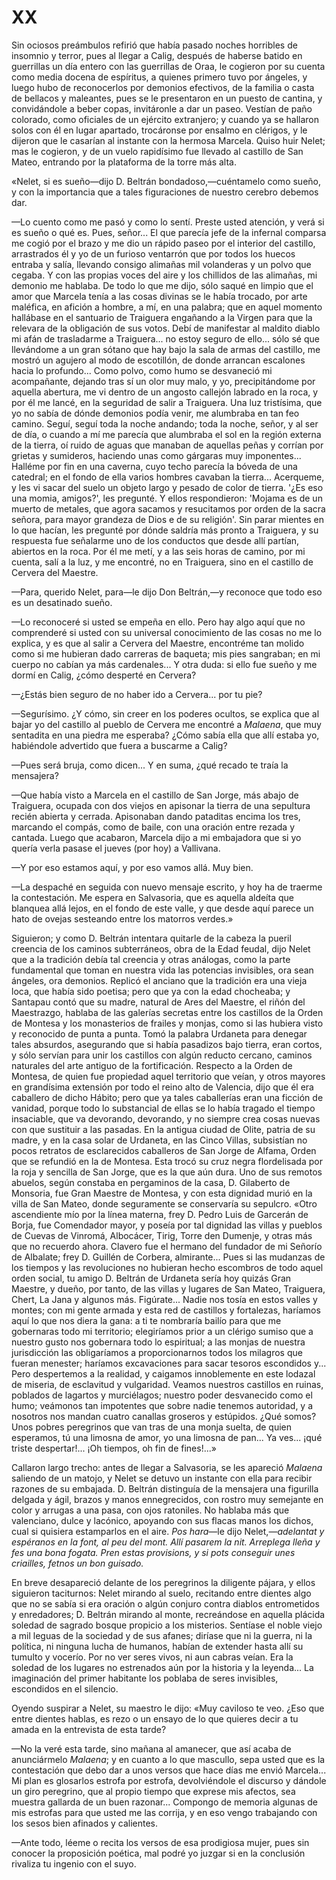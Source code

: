 # XX

Sin ociosos preámbulos refirió que había pasado noches horribles de insomnio
y terror, pues al llegar a Calig, después de haberse batido en guerrillas un
día entero con  las guerrillas de Oraa, le cogieron por su cuenta como media
docena de espíritus, a quienes primero tuvo por ángeles, y luego hubo de
reconocerlos por demonios efectivos, de la familia o casta de bellacos
y maleantes, pues se le presentaron en un puesto de cantina, y convidándole
a beber copas, invitáronle a dar un paseo. Vestían de paño colorado, como
oficiales de un ejército extranjero; y cuando ya se hallaron solos con él en
lugar apartado, trocáronse por ensalmo en clérigos, y le dijeron que le
casarían al instante con la hermosa Marcela. Quiso huir Nelet; mas le cogieron,
y de un vuelo rapidísimo fue llevado al castillo de San Mateo, entrando por la
plataforma de la torre más alta.

«Nelet, si es sueño—dijo D. Beltrán bondadoso,—cuéntamelo como sueño, y con la
importancia que a tales figuraciones de nuestro cerebro debemos dar.

—Lo cuento como me pasó y como lo sentí. Preste usted atención, y verá si es
sueño o qué es. Pues, señor... El que parecía jefe de la infernal comparsa me
cogió por el brazo y me dio un rápido paseo por el interior del castillo,
arrastrados él y yo de un furioso ventarrón que por todos los huecos entraba
y salía, llevando consigo alimañas mil volanderas y un polvo que cegaba. Y con
las propias voces del aire y los chillidos de las alimañas, mi demonio me
hablaba. De todo lo que me dijo, sólo saqué en limpio que el amor que Marcela
tenía a las cosas divinas  se le había trocado, por arte maléfica, en afición
a hombre, a mí, en una palabra; que en aquel momento hallábase en el santuario
de Traiguera engañando a la Virgen para que la relevara de la obligación de sus
votos. Debí de manifestar al maldito diablo mi afán de trasladarme
a Traiguera... no estoy seguro de ello... sólo sé que llevándome a un gran
sótano que hay bajo la sala de armas del castillo, me mostró un agujero al modo
de escotillón, de donde arrancan escalones hacia lo profundo... Como polvo,
como humo se desvaneció mi acompañante, dejando tras sí un olor muy malo, y yo,
precipitándome por aquella abertura, me vi dentro de un angosto callejón
labrado en la roca, y por él me lancé, en la seguridad de salir a Traiguera.
Una luz tristísima, que yo no sabía de dónde demonios podía venir, me alumbraba
en tan feo camino. Seguí, seguí toda la noche andando; toda la noche, señor,
y al ser de día, o cuando a mí me parecía que alumbraba el sol en la región
externa de la tierra, oí ruido de aguas que manaban de aquellas peñas y corrían
por grietas y sumideros, haciendo unas como gárgaras muy imponentes... Halléme
por fin en una caverna, cuyo techo parecía la bóveda de una catedral; en el
fondo de ella varios hombres cavaban la tierra... Acerqueme, y les vi sacar del
suelo un objeto largo y pesado de color de tierra. '¿Es eso una momia,
amigos?', les pregunté. Y ellos respondieron: 'Mojama es de un muerto de
metales, que agora sacamos y resucitamos  por orden de la sacra señora, para
mayor grandeza de Dios e de su religión'. Sin parar mientes en lo que hacían,
les pregunté por dónde saldría más pronto a Traiguera, y su respuesta fue
señalarme uno de los conductos que desde allí partían, abiertos en la roca. Por
él me metí, y a las seis horas de camino, por mi cuenta, salí a la luz, y me
encontré, no en Traiguera, sino en el castillo de Cervera del Maestre.

—Para, querido Nelet, para—le dijo Don Beltrán,—y reconoce que todo eso es un
desatinado sueño.

—Lo reconoceré si usted se empeña en ello. Pero hay algo aquí que no
comprenderé si usted con su universal conocimiento de las cosas no me lo
explica, y es que al salir a Cervera del Maestre, encontréme tan molido como si
me hubieran dado carreras de baqueta; mis pies sangraban; en mi cuerpo no
cabían ya más cardenales... Y otra duda: si ello fue sueño y me dormí en Calig,
¿cómo desperté en Cervera?

—¿Estás bien seguro de no haber ido a Cervera... por tu pie?

—Segurísimo. ¿Y cómo, sin creer en los poderes ocultos, se explica que al bajar
yo del castillo al pueblo de Cervera me encontré a *Malaena*, que muy
sentadita en una piedra me esperaba? ¿Cómo sabía ella que allí estaba yo,
habiéndole advertido que fuera a buscarme a Calig?

—Pues será bruja, como dicen... Y en suma, ¿qué recado te traía la mensajera?

—Que había visto a Marcela en el castillo de San Jorge, más abajo de Traiguera,
ocupada con dos viejos en apisonar la tierra de una sepultura recién abierta
y cerrada. Apisonaban dando pataditas encima los tres, marcando el compás, como
de baile, con una oración entre rezada y cantada. Luego que acabaron, Marcela
dijo a mi embajadora que si yo quería verla pasase el jueves (por hoy)
a Vallivana.

—Y por eso estamos aquí, y por eso vamos allá. Muy bien.

—La despaché en seguida con nuevo mensaje escrito, y hoy ha de traerme la
contestación. Me espera en Salvasoria, que es aquella aldeíta que blanquea allá
lejos, en el fondo de este valle, y que desde aquí parece un hato de ovejas
sesteando entre los matorros verdes.»

Siguieron; y como D. Beltrán intentara quitarle de la cabeza la pueril creencia
de los caminos subterráneos, obra de la Edad feudal, dijo Nelet que a la
tradición debía tal creencia y otras análogas, como la parte fundamental que
toman en nuestra vida las potencias invisibles, ora sean ángeles, ora demonios.
Replicó el anciano que la tradición era una vieja loca, que había sido poetisa;
pero que ya con la edad chocheaba; y Santapau contó que su madre, natural de
Ares del Maestre, el riñón del Maestrazgo, hablaba de las galerías secretas
entre los castillos de la Orden de Montesa y los monasterios de frailes
y monjas, como si las hubiera  visto y reconocido de punta a punta. Tomó la
palabra Urdaneta para denegar tales absurdos, asegurando que si había pasadizos
bajo tierra, eran cortos, y sólo servían para unir los castillos con algún
reducto cercano, caminos naturales del arte antiguo de la fortificación.
Respecto a la Orden de Montesa, de quien fue propiedad aquel territorio que
veían, y otros mayores en grandísima extensión por todo el reino alto de
Valencia, dijo que él era caballero de dicho Hábito; pero que ya tales
caballerías eran una ficción de vanidad, porque todo lo substancial de ellas se
lo había tragado el tiempo insaciable, que va devorando, devorando, y no
siempre crea cosas nuevas con que sustituir a las pasadas. En la antigua ciudad
de Olite, patria de su madre, y en la casa solar de Urdaneta, en las Cinco
Villas, subsistían no pocos retratos de esclarecidos caballeros de San Jorge de
Alfama, Orden que se refundió en la de Montesa. Esta trocó su cruz negra
flordelisada por la roja y sencilla de San Jorge, que es la que aún dura. Uno
de sus remotos abuelos, según constaba en pergaminos de la casa, D. Gilaberto
de Monsoria, fue Gran Maestre de Montesa, y con esta dignidad murió en la villa
de San Mateo, donde seguramente se conservaría su sepulcro. «Otro ascendiente
mío por la línea materna, frey D. Pedro Luis de Garcerán de Borja, fue
Comendador mayor, y poseía por tal dignidad las villas y pueblos de Cuevas de
Vinromá, Albocácer, Tirig, Torre den Dumenje, y otras  más que no recuerdo
ahora. Clavero fue el hermano del fundador de mi Señorío de Albalate; frey D.
Guillén de Corbera, almirante... Pues si las mudanzas de los tiempos y las
revoluciones no hubieran hecho escombros de todo aquel orden social, tu amigo
D. Beltrán de Urdaneta sería hoy quizás Gran Maestre, y dueño, por tanto, de
las villas y lugares de San Mateo, Traiguera, Chert, La Jana y algunos más.
Figúrate... Nadie nos tosía en estos valles y montes; con mi gente armada
y esta red de castillos y fortalezas, haríamos aquí lo que nos diera la gana:
a ti te nombraría bailío para que me gobernaras todo mi territorio; elegiríamos
prior a un clérigo sumiso que a nuestro gusto nos gobernara todo lo espiritual;
a las monjas de nuestra jurisdicción las obligaríamos a proporcionarnos todos
los milagros que fueran menester; haríamos excavaciones para sacar tesoros
escondidos y... Pero despertemos a la realidad, y caigamos innoblemente en este
lodazal de miseria, de esclavitud y vulgaridad. Veamos nuestros castillos en
ruinas, poblados de lagartos y murciélagos; nuestro poder desvanecido como el
humo; veámonos tan impotentes que sobre nadie tenemos autoridad, y a nosotros
nos mandan cuatro canallas groseros y estúpidos. ¿Qué somos? Unos pobres
peregrinos que van tras de una monja suelta, de quien esperamos, tú una limosna
de amor, yo una limosna de pan... Ya ves... ¡qué triste despertar!... ¡Oh
tiempos, oh fin de fines!...»

Callaron largo trecho: antes de llegar a Salvasoria, se les apareció *Malaena*
saliendo de un matojo, y Nelet se detuvo un instante con ella para recibir
razones de su embajada. D. Beltrán distinguía de la mensajera una figurilla
delgada y ágil, brazos y manos ennegrecidos, con rostro muy semejante en
color y arrugas a una pasa, con ojos ratoniles. No hablaba más que
valenciano, dulce y lacónico, apoyando con sus flacas manos los dichos, cual
si quisiera estamparlos en el aire. *Pos hara*—le dijo Nelet,*—adelantat y
espéranos en la font, al peu del mont. Allí pasarem la nit. Arreplega lleña y
fes una bona fogata. Pren estas provisions, y si pots conseguir unes criailles,
fetnos un bon guisado.*

En breve desapareció delante de los peregrinos la diligente pájara, y ellos
siguieron taciturnos: Nelet mirando al suelo, recitando entre dientes algo que
no se sabía si era oración o algún conjuro contra diablos entrometidos
y enredadores; D. Beltrán mirando al monte, recreándose en aquella plácida
soledad de sagrado bosque propicio a los misterios. Sentíase el noble viejo
a mil leguas de la sociedad y de sus afanes; diríase que ni la guerra, ni la
política, ni ninguna lucha de humanos, habían de extender hasta allí su tumulto
y vocerío. Por no ver seres vivos, ni aun cabras veían. Era la soledad de los
lugares no estrenados aún por la historia y la leyenda... La imaginación del
primer habitante los poblaba de seres invisibles, escondidos en el silencio.

Oyendo suspirar a Nelet, su maestro le dijo: «Muy caviloso te veo. ¿Eso que
entre dientes hablas, es rezo o un ensayo de lo que quieres decir a tu amada en
la entrevista de esta tarde?

—No la veré esta tarde, sino mañana al amanecer, que así acaba de anunciármelo
*Malaena*; y en cuanto a lo que mascullo, sepa usted que es la contestación que
debo dar a unos versos que hace días me envió Marcela... Mi plan es glosarlos
estrofa por estrofa, devolviéndole el discurso y dándole un giro peregrino, que
al propio tiempo que exprese mis afectos, sea muestra gallarda de un buen
razonar... Compongo de memoria algunas de mis estrofas para que usted me las
corrija, y en eso vengo trabajando con los sesos bien afinados y calientes.

—Ante todo, léeme o recita los versos de esa prodigiosa mujer, pues sin conocer
la proposición poética, mal podré yo juzgar si en la conclusión rivaliza tu
ingenio con el suyo.
